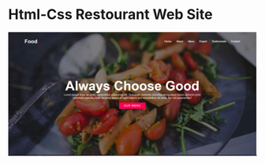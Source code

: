 # Html-Css Restourant Web Site
![](https://raw.githubusercontent.com/4MEA4/html-css-Restourant-web-site/main/Ekran%20g%C3%B6r%C3%BCnt%C3%BCs%C3%BC%202021-03-25%20111242.png)
